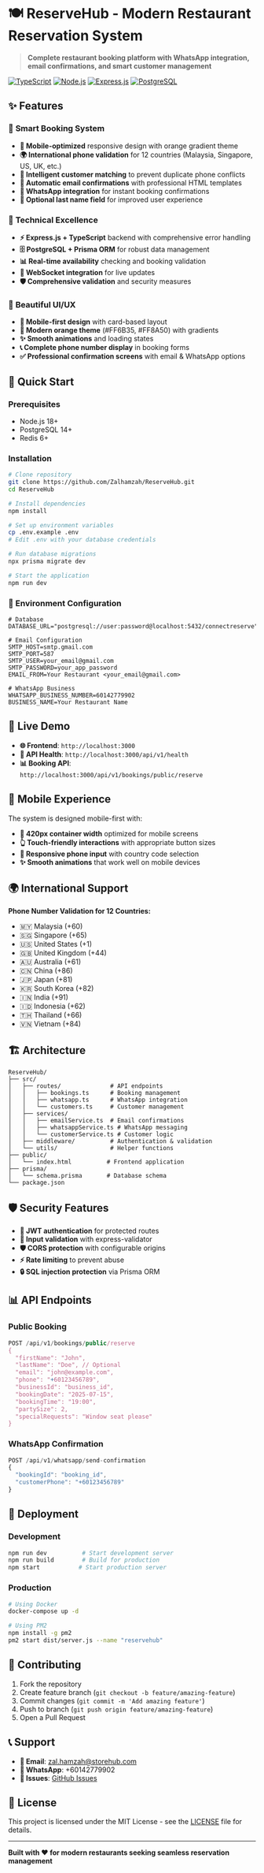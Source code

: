 # 🍽️ ReserveHub - Modern Restaurant Reservation System

> **Complete restaurant booking platform with WhatsApp integration, email confirmations, and smart customer management**

[![TypeScript](https://img.shields.io/badge/TypeScript-007ACC?style=for-the-badge&logo=typescript&logoColor=white)](https://typescriptlang.org/)
[![Node.js](https://img.shields.io/badge/Node.js-43853D?style=for-the-badge&logo=node.js&logoColor=white)](https://nodejs.org/)
[![Express.js](https://img.shields.io/badge/Express.js-404D59?style=for-the-badge)](https://expressjs.com/)
[![PostgreSQL](https://img.shields.io/badge/PostgreSQL-316192?style=for-the-badge&logo=postgresql&logoColor=white)](https://postgresql.org/)

## ✨ Features

### 🎯 **Smart Booking System**
- **📱 Mobile-optimized** responsive design with orange gradient theme
- **🌍 International phone validation** for 12 countries (Malaysia, Singapore, US, UK, etc.)
- **🧠 Intelligent customer matching** to prevent duplicate phone conflicts
- **📧 Automatic email confirmations** with professional HTML templates
- **💬 WhatsApp integration** for instant booking confirmations
- **📝 Optional last name field** for improved user experience

### 🚀 **Technical Excellence**
- **⚡ Express.js + TypeScript** backend with comprehensive error handling
- **🗄️ PostgreSQL + Prisma ORM** for robust data management
- **📊 Real-time availability** checking and booking validation
- **🔄 WebSocket integration** for live updates
- **🛡️ Comprehensive validation** and security measures

### 🎨 **Beautiful UI/UX**
- **📱 Mobile-first design** with card-based layout
- **🎨 Modern orange theme** (#FF6B35, #FF8A50) with gradients
- **✨ Smooth animations** and loading states
- **📞 Complete phone number display** in booking forms
- **✅ Professional confirmation screens** with email & WhatsApp options

## 🚀 Quick Start

### Prerequisites
- Node.js 18+ 
- PostgreSQL 14+
- Redis 6+

### Installation
```bash
# Clone repository
git clone https://github.com/Zalhamzah/ReserveHub.git
cd ReserveHub

# Install dependencies
npm install

# Set up environment variables
cp .env.example .env
# Edit .env with your database credentials

# Run database migrations
npx prisma migrate dev

# Start the application
npm run dev
```

### 🔧 Environment Configuration
```env
# Database
DATABASE_URL="postgresql://user:password@localhost:5432/connectreserve"

# Email Configuration
SMTP_HOST=smtp.gmail.com
SMTP_PORT=587
SMTP_USER=your_email@gmail.com
SMTP_PASSWORD=your_app_password
EMAIL_FROM=Your Restaurant <your_email@gmail.com>

# WhatsApp Business
WHATSAPP_BUSINESS_NUMBER=60142779902
BUSINESS_NAME=Your Restaurant Name
```

## 🎯 Live Demo

- **🌐 Frontend**: `http://localhost:3000`
- **🔗 API Health**: `http://localhost:3000/api/v1/health`
- **📊 Booking API**: `http://localhost:3000/api/v1/bookings/public/reserve`

## 📱 Mobile Experience

The system is designed mobile-first with:
- **📏 420px container width** optimized for mobile screens
- **👆 Touch-friendly interactions** with appropriate button sizes
- **🔄 Responsive phone input** with country code selection
- **✨ Smooth animations** that work well on mobile devices

## 🌍 International Support

**Phone Number Validation for 12 Countries:**
- 🇲🇾 Malaysia (+60)
- 🇸🇬 Singapore (+65)
- 🇺🇸 United States (+1)
- 🇬🇧 United Kingdom (+44)
- 🇦🇺 Australia (+61)
- 🇨🇳 China (+86)
- 🇯🇵 Japan (+81)
- 🇰🇷 South Korea (+82)
- 🇮🇳 India (+91)
- 🇮🇩 Indonesia (+62)
- 🇹🇭 Thailand (+66)
- 🇻🇳 Vietnam (+84)

## 🏗️ Architecture

```
ReserveHub/
├── src/
│   ├── routes/              # API endpoints
│   │   ├── bookings.ts      # Booking management
│   │   ├── whatsapp.ts      # WhatsApp integration
│   │   └── customers.ts     # Customer management
│   ├── services/
│   │   ├── emailService.ts  # Email confirmations
│   │   ├── whatsappService.ts # WhatsApp messaging
│   │   └── customerService.ts # Customer logic
│   ├── middleware/          # Authentication & validation
│   └── utils/               # Helper functions
├── public/
│   └── index.html          # Frontend application
├── prisma/
│   └── schema.prisma       # Database schema
└── package.json
```

## 🛡️ Security Features

- **🔐 JWT authentication** for protected routes
- **📝 Input validation** with express-validator
- **🛡️ CORS protection** with configurable origins
- **⚡ Rate limiting** to prevent abuse
- **🔒 SQL injection protection** via Prisma ORM

## 📊 API Endpoints

### Public Booking
```typescript
POST /api/v1/bookings/public/reserve
{
  "firstName": "John",
  "lastName": "Doe", // Optional
  "email": "john@example.com",
  "phone": "+60123456789",
  "businessId": "business_id",
  "bookingDate": "2025-07-15",
  "bookingTime": "19:00",
  "partySize": 2,
  "specialRequests": "Window seat please"
}
```

### WhatsApp Confirmation
```typescript
POST /api/v1/whatsapp/send-confirmation
{
  "bookingId": "booking_id",
  "customerPhone": "+60123456789"
}
```

## 🚀 Deployment

### Development
```bash
npm run dev          # Start development server
npm run build        # Build for production
npm start           # Start production server
```

### Production
```bash
# Using Docker
docker-compose up -d

# Using PM2
npm install -g pm2
pm2 start dist/server.js --name "reservehub"
```

## 🤝 Contributing

1. Fork the repository
2. Create feature branch (`git checkout -b feature/amazing-feature`)
3. Commit changes (`git commit -m 'Add amazing feature'`)
4. Push to branch (`git push origin feature/amazing-feature`)
5. Open a Pull Request

## 📞 Support

- **📧 Email**: zal.hamzah@storehub.com
- **💬 WhatsApp**: +60142779902
- **🐛 Issues**: [GitHub Issues](https://github.com/Zalhamzah/ReserveHub/issues)

## 📄 License

This project is licensed under the MIT License - see the [LICENSE](LICENSE) file for details.

---

**Built with ❤️ for modern restaurants seeking seamless reservation management**
